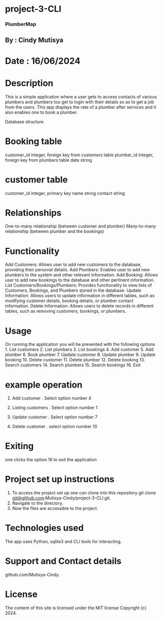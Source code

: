 # project-3-CLI

### PlumberMap

## By : Cindy Mutisya

# Date : 16/06/2024

# Description 
 This is a simple application where a user gets to access contacts of various plumbers and plumbers too get to login with their details so as to get a job from the users. This app displays the rate of a  plumber after services and it also enables one to book a plumber.

Database structure 
# Booking table
customer_id integer, foreign key from customers table
plumber_id integer, foreign key from plumbers table
date string

# customer table
customer_id integer, primary key 
name string
contact string

# Relationships
One-to-many relationship (between customer and plumber)
Many-to-many relationship (between plumber and the bookings)

# Functionality

Add Customers: Allows user to add new customers to the database, providing their personal details.
Add Plumbers: Enables user to add new plumbers to the system and other relevant information.
Add Booking: Allows user to add new bookings to the database and other pertinent information.
List Customers/Bookings/Plumbers: Provides functionality to view lists of Customers, Bookings, and Plumbers stored in the database.
Update Information: Allows users to update information in different tables, such as modifying customer details, booking details, or plumber contact information.
Delete Information: Allows users to delete records in different tables, such as removing customers, bookings, or plumbers.

# Usage
On running the application you will be presented with the following options
    1. List customers
    2. List plumbers
    3. List bookings
    4. Add customer
    5. Add plumber
    6. Book plumber
    7. Update customer
    8. Update plumber
    9. Update booking
    10. Delete customer
    11. Delete plumber
    12. Delete booking
    13. Search customers
    14. Search plumbers
    15. Search bookings
    16. Exit
 
# example operation
1. Add customer 
     . Select option number 4 

2. Listing customers
     . Select option number 1

3.  Update customer
     . Select option number 7

4.  Delete customer
    . select option number 10

# Exiting
one clicks the option 16 to exit the application 

# Project set up instructions 
1. To access the project set up one can clone into this repository git clone git@github.com:Mutisya-Cindy/project-3-CLI.git.
2. Navigate to the directory.
3. Now the files are accessible to the project.

# Technologies used
The app uses Python, sqlite3 and CLI tools for interacting.

# Support and Contact details
github.com/Mutisya-Cindy.

# License
The content of this site is licensed under the MIT license Copyright (c) 2024.






